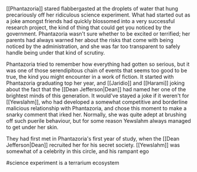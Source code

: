 [[Phantazoria]] stared flabbergasted at the droplets of water that hung
precariously off her ridiculous science experiment. What had started out
as a joke amongst friends had quickly blossomed into a very successful
research project, the kind of thing that could get you noticed by the
government. Phantazoria wasn't sure whether to be excited or terrified;
her parents had always warned her about the risks that come with being
noticed by the administration, and she was far too transparent to safely
handle being under that kind of scrutiny.

Phantazoria tried to remember how everything had gotten so serious, but
it was one of those serendipitous chain of events that seems too good to
be true, the kind you might encounter in a work of fiction. It started
with Phantazoria graduating top her year, and [[Jaridio]] and [[Harami]] joking
about the fact that the [[Dean Jefferson|Dean]] had named her one of the brightest minds of
this generation. It would've stayed a joke if it weren't for [[Yewslahm]],
who had developed a somewhat competitive and borderline malicious
relationship with Phantazoria, and chose this moment to make a snarky
comment that irked her. Normally, she was quite adept at brushing off
such puerile behaviour, but for some reason Yewslahm always managed to
get under her skin.

They had first met in Phantazoria's first year of study, when the [[Dean Jefferson|Dean]]
recruited her for his secret society. [[Yewslahm]] was somewhat of a
celebrity in this circle, and his rampant ego

#science experiment is a terrarium ecosystem

